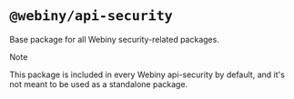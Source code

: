 # `@webiny/api-security`

Base package for all Webiny security-related packages.

> [!NOTE]
> This package is included in every Webiny api-security by default, and it's not meant to be used as a standalone package.
